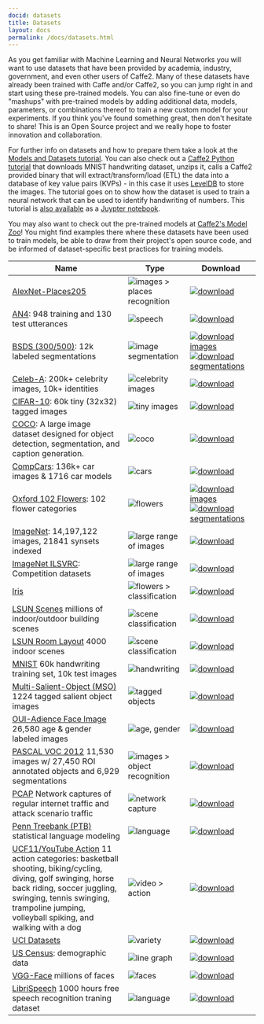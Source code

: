 ```yaml
---
docid: datasets
title: Datasets
layout: docs
permalink: /docs/datasets.html
---
```


As you get familiar with Machine Learning and Neural Networks you will want to use datasets that have been provided by academia, industry, government, and even other users of Caffe2. Many of these datasets have already been trained with Caffe and/or Caffe2, so you can jump right in and start using these pre-trained models. You can also fine-tune or even do "mashups" with pre-trained models by adding additional data, models, parameters, or combinations thereof to train a new custom model for your experiments. If you think you've found something great, then don't hesitate to share! This is an Open Source project and we really hope to foster innovation and collaboration.

For further info on datasets and how to prepare them take a look at the [Models and Datasets tutorial](tutorial-models-and-datasets.html). You can also check out a [Caffe2 Python tutorial](tutorial-MNIST.html) that downloads MNIST handwriting dataset, unzips it, calls a Caffe2 provided binary that will extract/transform/load (ETL) the data into a database of key value pairs (KVPs) - in this case it uses [LevelDB](https://github.com/google/leveldb) to store the images. The tutorial goes on to show how the dataset is used to train a neural network that can be used to identify handwriting of numbers. This tutorial is [also available](https://github.com/caffe2/caffe2/blob/master/caffe2/python/tutorials/MNIST.ipynb) as a [Juypter notebook](http://caffe2.ai/docs/tutorials.html#null__tutorials-installation).

You may also want to check out the pre-trained models at [Caffe2's Model Zoo](zoo.html)! You might find examples there where these datasets have been used to train models, be able to draw from their project's open source code, and be informed of dataset-specific best practices for training models.

| Name                       | Type                        | Download                                                                                                                                                                         |
|----------------------------|-----------------------------|------------------------------------------------------------------------------------------------------------------------------------------------------------------------------|
| [AlexNet-Places205](http://places.csail.mit.edu/index.html) | ![images > places recognition](../static/images/boathouse.png) | [![download](../static/images/download.png)](http://places.csail.mit.edu/model/placesCNN_upgraded.tar.gz) |
| [AN4](http://www.speech.cs.cmu.edu/databases/an4/): 948 training and 130 test utterances | ![speech](../static/images/landing-audio.png) | [![download](../static/images/download.png)](http://www.speech.cs.cmu.edu/databases/an4/an4_raw.bigendian.tar.gz) |
| [BSDS (300/500)](https://www2.eecs.berkeley.edu/Research/Projects/CS/vision/bsds/): 12k labeled segmentations | ![image segmentation](../static/images/wolf.jpg) | [![download](../static/images/download.png) images](https://www2.eecs.berkeley.edu/Research/Projects/CS/vision/bsds/BSDS300-images.tgz) [![download](../static/images/download.png) segmentations](https://www2.eecs.berkeley.edu/Research/Projects/CS/vision/bsds/BSDS300-human.tgz)                                          |
| [Celeb-A](http://mmlab.ie.cuhk.edu.hk/projects/CelebA.html): 200k+ celebrity images, 10k+ identities | ![celebrity images](../static/images/celebrity.png) | [![download](../static/images/download.png)](https://www.dropbox.com/sh/8oqt9vytwxb3s4r/AAB06FXaQRUNtjW9ntaoPGvCa?dl=0) |
| [CIFAR-10](https://www.cs.toronto.edu/~kriz/cifar.html): 60k tiny (32x32) tagged images | ![tiny images](../static/images/cifar-tiny.png) | [![download](../static/images/download.png)](https://www.cs.toronto.edu/~kriz/cifar.html) |
| [COCO](http://mscoco.org/dataset/): A large image dataset designed for object detection, segmentation, and caption generation. | ![coco](../static/images/coco.png) | [![download](../static/images/download.png)](http://mscoco.org/dataset/#download)
| [CompCars](http://mmlab.ie.cuhk.edu.hk/datasets/comp_cars/index.html): 136k+ car images & 1716 car models | ![cars](../static/images/cars.png) | [![download](../static/images/download.png)](http://mmlab.ie.cuhk.edu.hk/datasets/comp_cars/index.html) |
| [Oxford 102 Flowers](http://www.robots.ox.ac.uk/~vgg/data/flowers/102/index.html): 102 flower categories | ![flowers](../static/images/flowers.png) | [![download](../static/images/download.png) images](http://www.robots.ox.ac.uk/~vgg/data/flowers/102/102flowers.tgz) [![download](../static/images/download.png) segmentations](http://www.robots.ox.ac.uk/~vgg/data/flowers/102/102segmentations.tgz) |
| [ImageNet](http://image-net.org/): 14,197,122 images, 21841 synsets indexed | ![large range of images](../static/images/imagenet.jpg) | [![download](../static/images/download.png)](http://image-net.org/download) |
| [ImageNet ILSVRC](http://www.image-net.org/challenges/LSVRC/): Competition datasets| ![large range of images](../static/images/imagenet.jpg) | [![download](../static/images/download.png)](http://www.image-net.org/challenges/LSVRC/) |
| [Iris](https://en.wikipedia.org/wiki/Iris_flower_data_set) | ![flowers > classification](../static/images/iris.jpg)    | [![download](../static/images/download.png)](https://en.wikipedia.org/wiki/Iris_flower_data_set) |
| [LSUN Scenes](http://lsun.cs.princeton.edu/2016/) millions of indoor/outdoor building scenes | ![scene classification](../static/images/kitchen.jpg) | [![download](../static/images/download.png)](https://github.com/fyu/lsun/blob/master/download.py) |
| [LSUN Room Layout](http://lsun.cs.princeton.edu/2016/) 4000 indoor scenes | ![scene classification](../static/images/layout.png) | [![download](../static/images/download.png)](https://github.com/fyu/lsun/blob/master/download.py) |
| [MNIST](http://yann.lecun.com/exdb/mnist/) 60k handwriting training set, 10k test images | ![handwriting](../static/images/mnist.png) | [![download](../static/images/download.png)](http://yann.lecun.com/exdb/mnist/) |
| [Multi-Salient-Object (MSO)](http://cs-people.bu.edu/jmzhang/sos.html) 1224 tagged salient object images | ![tagged objects](../static/images/mso.png) | [![download](../static/images/download.png)](http://www.cs.bu.edu/groups/ivc/data/SOS/MSO.zip) |
| [OUI-Adience Face Image](http://www.openu.ac.il/home/hassner/Adience/data.html#agegender) 26,580 age & gender labeled images | ![age, gender](../static/images/age.png) | [![download](../static/images/download.png)](http://www.openu.ac.il/home/hassner/Adience/data.html#agegender) |
| [PASCAL VOC 2012](http://host.robots.ox.ac.uk/pascal/VOC/) 11,530 images w/ 27,450 ROI annotated objects and 6,929 segmentations| ![images > object recognition](../static/images/voc.png) | [![download](../static/images/download.png)](http://host.robots.ox.ac.uk/pascal/VOC/) |
| [PCAP](http://www.netresec.com/?page=PcapFiles) Network captures of regular internet traffic and attack scenario traffic | ![network capture](../static/images/defcon.jpg) | [![download](../static/images/download.png)](http://www.netresec.com/?page=PcapFiles) |
| [Penn Treebank (PTB)](http://www.fit.vutbr.cz/~imikolov/rnnlm/) statistical language modeling | ![language](../static/images/landing-audio.png) | [![download](../static/images/download.png)](http://www.fit.vutbr.cz/~imikolov/rnnlm/simple-examples.tgz)
| [UCF11/YouTube Action](http://crcv.ucf.edu/data/UCF_YouTube_Action.php) 11 action categories: basketball shooting, biking/cycling, diving, golf swinging, horse back riding, soccer juggling, swinging, tennis swinging, trampoline jumping, volleyball spiking, and walking with a dog | ![video > action](../static/images/action.jpg) | [![download](../static/images/download.png)](http://crcv.ucf.edu/data/UCF_YouTube_Action.php) |
| [UCI Datasets](https://archive.ics.uci.edu/ml/datasets.html) | ![variety](../static/images/caffe2variety.png) | [![download](../static/images/download.png)](https://archive.ics.uci.edu/ml/datasets.html) |
| [US Census](https://catalog.data.gov/dataset): demographic data | ![line graph](../static/images/linegraph.png)            | [![download](../static/images/download.png)](https://catalog.data.gov/dataset) |
| [VGG-Face](http://www.robots.ox.ac.uk/~vgg/software/vgg_face/) millions of faces | ![faces](../static/images/faces.jpg) | [![download](../static/images/download.png)](http://www.robots.ox.ac.uk/~vgg/software/vgg_face/src/vgg_face_caffe.tar.gz)|
| [LibriSpeech](http://www.openslr.org/12/) 1000 hours free speech recognition traning dataset| ![language](../static/images/landing-audio.png) | [![download](../static/images/download.png)](http://www.openslr.org/12/)|
